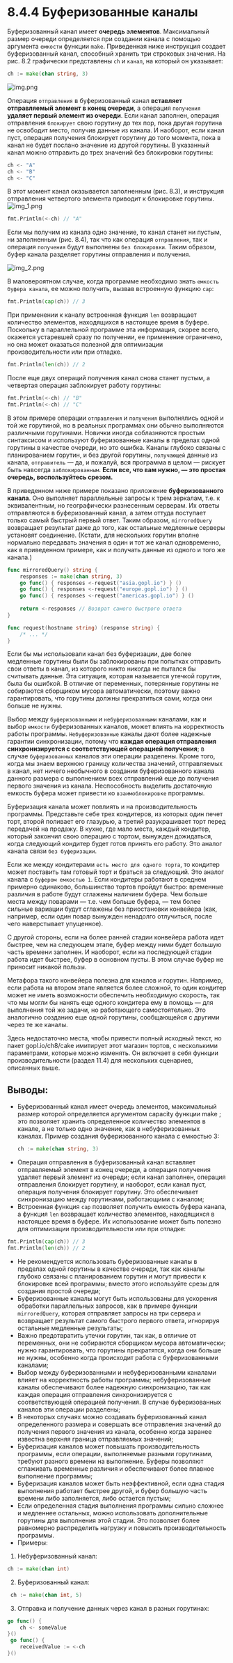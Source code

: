 # 8.4.4 Буферизованные каналы

Буферизованный канал имеет **очередь элементов**. Максимальный размер очереди определяется при создании канала с помощью
аргумента `емкости` функции `make`. Приведенная ниже инструкция создает буферизованный канал, способный хранить три
строковых значения. На рис. 8.2 графически представлены `ch` и `канал`, на который он указывает:

``` go
ch := make(chan string, 3)
```

![img.png](img.png)

Операция `отправления` в буферизованный канал **вставляет отправляемый элемент в конец очереди**, а операция `получения`
**удаляет первый элемент из очереди**. Если канал заполнен, операция отправления `блокирует` свою горутину до тех
пор, пока другая горутина не освободит место, получив данные из канала. И наоборот, если канал пуст, операция получения
блокирует горутину до того момента, пока в канал не будет послано значение из другой горутины.
В указанный канал можно отправить до трех значений без блокировки горутины:

``` go
ch <- "A"
ch <- "B"
ch <- "C"
```

В этот момент канал оказывается заполненным (рис. 8.3), и инструкция отправления четвертого элемента приводит к
блокировке горутины.
![img_1.png](img_1.png)

``` go
fmt.Println(<-ch) // "A"
```

Если мы получим из канала одно значение, то канал станет ни пустым, ни заполненным (рис. 8.4), так что как операция
`отправления`, так и операция `получения` будут выполнены `без блокировки`. Таким образом, буфер канала разделяет
горутины отправления и получения.

![img_2.png](img_2.png)

В маловероятном случае, когда программе необходимо знать `емкость буфера канала`, ее можно получить, вызвав встроенную
функцию `cap`:

``` go
fmt.Println(cap(ch)) // 3
```

При применении к каналу встроенная функция `len` возвращает количество элементов, находящихся в настоящее время в
буфере. Поскольку в параллельной программе эта информация, скорее всего, окажется устаревшей сразу по получении, ее
применение ограничено, но она может оказаться полезной для оптимизации производительности или при отладке.

``` go
fmt.Println(len(ch)) // 2
```

После еще двух операций получения канал снова станет пустым, а четвертая операция заблокирует работу горутины:

``` go
fmt.Println(<-ch) // "B"
fmt.Println(<-ch) // "C"
```

В этом примере операции `отправления` и `получения` выполнялись одной и той же горутиной, но в реальных программах
они обычно выполняются различными горутинами. Новички иногда соблазняются простым синтаксисом и используют
буферизованные каналы в пределах одной горутины в качестве очереди, но это ошибка. Каналы глубоко связаны с
планированием горутин, и без другой горутины, `получающей` данные из канала, `отправитель` — да, и пожалуй, вся
программа в целом — рискует быть навсегда `заблокированным`. **Если все, что вам нужно, — это простая очередь,
воспользуйтесь срезом.**

В приведенном ниже примере показано приложение **буферизованного канала**. Оно выполняет параллельные запросы к трем
зеркалам, т.е. к эквивалентным, но географически разнесенным серверам. Их ответы отправляются в буферизованный канал, а
затем оттуда поступает только самый быстрый первый ответ. Таким образом, `mirroredQuery` возвращает результат даже до
того, как остальные медленные серверы установят соединение. (Кстати, для нескольких горутин вполне нормально
передавать значения в один и тот же канал одновременно, как в приведенном примере, как и получать данные из одного и
того же канала.)

``` go
func mirroredQuery() string {
	responses := make(chan string, 3)
	go func() { responses <-request("asia.gopl.io") } ()
	go func() { responses <-request("europe.gopl.io") } ()
	go func() { responses <-request("americas.gopl.io") } ()
	
	return <-responses // Возврат самого быстрого ответа
}

func request(hostname string) (response string) {
	/* ... */
}
```

Если бы мы использовали канал без буферизации, две более медленные горутины были бы заблокированы при попытках
отправить свои ответы в канал, из которого никто никогда не пытался бы считывать данные. Эта ситуация, которая
называется утечкой горутин, была бы ошибкой. В отличие от переменных, потерянные горутины не собираются
сборщиком мусора автоматически, поэтому важно гарантировать, что горутины должны прекратиться сами, когда они
больше не нужны.

Выбор между `буферизованными` и `небуферизованными` каналами, как и выбор `емкости` буферизованных каналов, может влиять
на корректность работы программы. `Небуферизованные` каналы дают более надежные гарантии синхронизации, потому что
**каждая операция отправления синхронизируется с соответствующей операцией получения**; в случае `буферизованных`
каналов эти операции разделены. Кроме того, когда мы знаем верхнюю границу количества значений, отправляемых в канал,
нет ничего необычного в создании буферизованного канала данного размера с выполнением всех отправлений еще до получения
первого значения из канала. Неспособность выделить достаточную емкость буфера может привести ко `взаимоблокировке`
программы.

Буферизация канала может повлиять и на производительность программы. Представьте себе трех кондитеров, из которых один
печет торт, второй поливает его глазурью, а третий разукрашивает торт перед передачей на продажу. В кухне, где мало
места, каждый кондитер, который закончил свою операцию с тортом, вынужден дожидаться, когда следующий кондитер будет
готов принять его работу. Это аналог канала связи `без буферизации`.

Если же между кондитерами `есть место для одного торта`, то кондитер может поставить там готовый торт и браться за
следующий. Это аналог канала с `буфером емкостью 1`. Если кондитеры работают в среднем примерно одинаково, большинство
тортов пройдут быстро: временные различия в работе будут сглажены наличием буфера. Чем больше места между поварами —
т.е. чем больше буфера, — тем более сильные вариации будут сглажены без приостановки конвейера (как, например, если один
повар вынужден ненадолго отлучиться, после чего наверстывает упущенное).

С другой стороны, если на более ранней стадии конвейера работа идет быстрее, чем на следующем этапе, буфер между ними
будет большую часть времени заполнен. И наоборот, если на последующей стадии работа идет быстрее, буфер в основном
пусты. В этом случае буфер не приносит никакой пользы.

Метафора такого конвейера полезна для каналов и горутин. Например, если работа на втором этапе является более
сложной, то один кондитер может не иметь возможности обеспечить необходимую скорость, так что мы могли бы нанять еще
одного кондитера ему в помощь — для выполнения той же задачи, но работающего самостоятельно. Это аналогично созданию еще
одной горутины, сообщающейся с другими через те же каналы.

Здесь недостаточно места, чтобы привести полный исходный текст, но пакет gopl.io/ch8/cake имитирует этот магазин
тортов, с несколькими параметрами, которые можно изменять. Он включает в себя функции производительности (раздел 11.4)
для нескольких сценариев, описанных выше.

## Выводы:

* Буферизованный канал имеет очередь элементов, максимальный размер которой определяется аргументом capacity функции
  make ; это позволяет хранить определенное количество элементов в канале, а не только одно значение, как в
  небуферизованных каналах. Пример создания буферизованного канала с емкостью 3:
  ``` go
  ch := make(chan string, 3)
  ```
* Операция отправления в буферизованный канал вставляет отправляемый элемент в конец очереди, а операция получения
  удаляет первый элемент из очереди; если канал заполнен, операция отправления блокирует горутину, и наоборот, если
  канал пуст, операция получения блокирует горутину. Это обеспечивает синхронизацию между горутинами, работающими с
  каналом;
* Встроенная функция `cap` позволяет получить емкость буфера канала, а функция `len` возвращает количество элементов,
  находящихся в настоящее время в буфере. Их использование может быть полезно для оптимизации производительности или при
  отладке:

``` go
fmt.Println(cap(ch)) // 3
fmt.Println(len(ch)) // 2 
```

* Не рекомендуется использовать буферизованные каналы в пределах одной горутины в качестве очереди, так как каналы
  глубоко связаны с планированием горутин и могут привести к блокировке всей программы; вместо этого используйте срезы
  для создания простой очереди;
* Буферизованные каналы могут быть использованы для ускорения обработки параллельных запросов, как в примере функции
  `mirroredQuery`, которая отправляет запросы на три сервера и возвращает результат самого быстрого первого ответа,
  игнорируя остальные медленные результаты;
* Важно предотвратить утечки горутин, так как, в отличие от переменных, они не собираются сборщиком мусора
  автоматически; нужно гарантировать, что горутины прекратятся, когда они больше не нужны, особенно когда происходит
  работа с буферизованными каналами;
* Выбор между буферизованными и небуферизованными каналами влияет на корректность работы программы; небуферизованные
  каналы обеспечивают более надежную синхронизацию, так как каждая операция отправления синхронизируется с
  соответствующей операцией получения. В случае буферизованных каналов эти операции разделены;
* В некоторых случаях можно создавать буферизованный канал определенного размера и совершать все отправления значений до
  получения первого значения из канала, особенно когда заранее известна верхняя граница отправляемых значений;
* Буферизация каналов может повышать производительность программы, если операции, выполняемые разными горутинами,
  требуют разного времени на выполнение. Буферы позволяют сглаживать временные различия и обеспечивают более плавное
  выполнение программы;
* Буферизация каналов может быть неэффективной, если одна стадия выполнения работает быстрее другой, и буфер большую
  часть времени либо заполняется, либо остается пустым;
* Если определенная стадия выполнения программы сильно сложнее и медленнее остальных, можно использовать дополнительные
  горутины для выполнения этой стадии. Это позволяет более равномерно распределить нагрузку и повысить
  производительность программы. 
* Примеры:
1. Небуферизованный канал: 
  ``` go 
  ch := make(chan int)
  ```
2. Буферизованный канал:
``` go
 ch := make(chan int, 5)
```
3. Отправка и получение данных через канал в разных горутинах:
``` go
go func() {
    ch <- someValue
}()
 go func() {
    receivedValue := <-ch
}()
```
